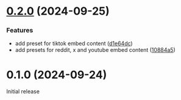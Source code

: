 # [0.2.0](https://github.com/meteorlxy/csp-helper/compare/v0.1.0...v0.2.0) (2024-09-25)

### Features

- add preset for tiktok embed content ([d1e64dc](https://github.com/meteorlxy/csp-helper/commit/d1e64dc56976282409a77cd53f09059086591354))
- add presets for reddit, x and youtube embed content ([10884a5](https://github.com/meteorlxy/csp-helper/commit/10884a5e0e0e3359a935706e28547900f533c0eb))

# 0.1.0 (2024-09-24)

Initial release
